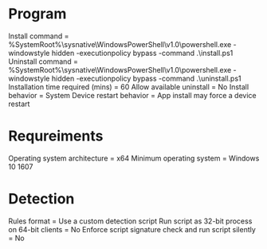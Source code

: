 # Program

Install command = %SystemRoot%\sysnative\WindowsPowerShell\v1.0\powershell.exe -windowstyle hidden -executionpolicy bypass -command .\install.ps1
Uninstall command = %SystemRoot%\sysnative\WindowsPowerShell\v1.0\powershell.exe -windowstyle hidden -executionpolicy bypass -command .\uninstall.ps1
Installation time required (mins) = 60
Allow available uninstall = No
Install behavior = System
Device restart behavior = App install may force a device restart

# Requreiments
Operating system architecture = x64
Minimum operating system = Windows 10 1607

# Detection

Rules format = Use a custom detection script
Run script as 32-bit process on 64-bit clients = No
Enforce script signature check and run script silently = No
